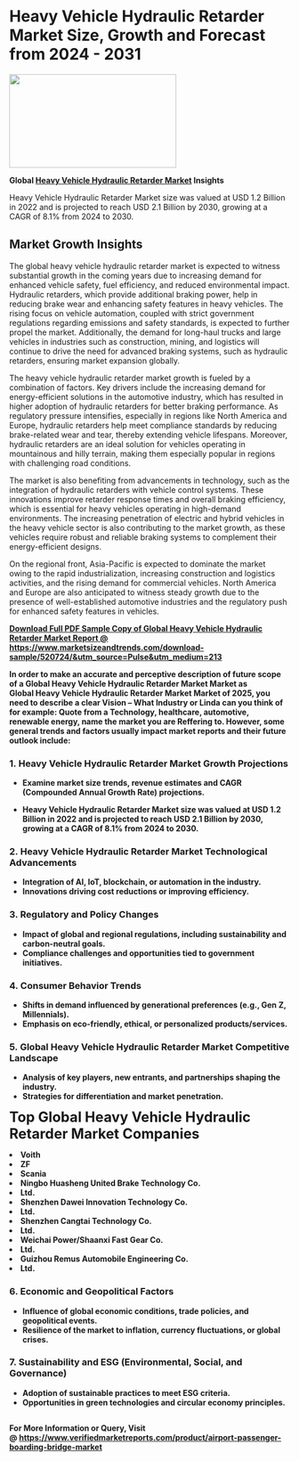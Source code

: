 <H1>Heavy Vehicle Hydraulic Retarder Market Size, Growth and Forecast from 2024 - 2031</H1><img class="aligncenter size-medium wp-image-584254" src="https://thirdeyenews.in/wp-content/uploads/2024/09/Global-Market-Research-300x168.jpeg" alt="" width="300" height="168" /><p><strong>Global&nbsp;<a href="https://www.marketsizeandtrends.com/download-sample/520724/&amp;utm_source=Pulse&amp;utm_medium=213">Heavy Vehicle Hydraulic Retarder Market</a> Insights</strong></p><p>Heavy Vehicle Hydraulic Retarder Market size was valued at USD 1.2 Billion in 2022 and is projected to reach USD 2.1 Billion by 2030, growing at a CAGR of 8.1% from 2024 to 2030.</p><p><h2>Market Growth Insights</h2> <p>The global heavy vehicle hydraulic retarder market is expected to witness substantial growth in the coming years due to increasing demand for enhanced vehicle safety, fuel efficiency, and reduced environmental impact. Hydraulic retarders, which provide additional braking power, help in reducing brake wear and enhancing safety features in heavy vehicles. The rising focus on vehicle automation, coupled with strict government regulations regarding emissions and safety standards, is expected to further propel the market. Additionally, the demand for long-haul trucks and large vehicles in industries such as construction, mining, and logistics will continue to drive the need for advanced braking systems, such as hydraulic retarders, ensuring market expansion globally.</p> <p><strong><a href="#"></a></strong></p> <p>The heavy vehicle hydraulic retarder market growth is fueled by a combination of factors. Key drivers include the increasing demand for energy-efficient solutions in the automotive industry, which has resulted in higher adoption of hydraulic retarders for better braking performance. As regulatory pressure intensifies, especially in regions like North America and Europe, hydraulic retarders help meet compliance standards by reducing brake-related wear and tear, thereby extending vehicle lifespans. Moreover, hydraulic retarders are an ideal solution for vehicles operating in mountainous and hilly terrain, making them especially popular in regions with challenging road conditions.</p> <p>The market is also benefiting from advancements in technology, such as the integration of hydraulic retarders with vehicle control systems. These innovations improve retarder response times and overall braking efficiency, which is essential for heavy vehicles operating in high-demand environments. The increasing penetration of electric and hybrid vehicles in the heavy vehicle sector is also contributing to the market growth, as these vehicles require robust and reliable braking systems to complement their energy-efficient designs.</p> <p>On the regional front, Asia-Pacific is expected to dominate the market owing to the rapid industrialization, increasing construction and logistics activities, and the rising demand for commercial vehicles. North America and Europe are also anticipated to witness steady growth due to the presence of well-established automotive industries and the regulatory push for enhanced safety features in vehicles.</p> <p><strong><a href="#"></p><p><span class=""><strong>Download Full PDF Sample Copy of Global Heavy Vehicle Hydraulic Retarder Market Report</strong> @ <a href="https://www.marketsizeandtrends.com/download-sample/520724/&amp;utm_source=Pulse&amp;utm_medium=213" target="_blank">https://www.marketsizeandtrends.com/download-sample/520724/&amp;utm_source=Pulse&amp;utm_medium=213</a></span></p><p>In order to make an accurate and perceptive description of future scope of a Global&nbsp;Heavy Vehicle Hydraulic Retarder Market Market as Global&nbsp;Heavy Vehicle Hydraulic Retarder Market Market of 2025, you need to describe a clear Vision &ndash; What Industry or Linda can you think of for example: Quote from a Technology, healthcare, automotive, renewable energy, name the market you are Reffering to. However, some general trends and factors usually impact market reports and their future outlook include:</p><h3>1.&nbsp;<strong>Heavy Vehicle Hydraulic Retarder Market Growth Projections</strong></h3><ul><li>Examine market size trends, revenue estimates and CAGR (Compounded Annual Growth Rate) projections.</li><li><p>Heavy Vehicle Hydraulic Retarder Market size was valued at USD 1.2 Billion in 2022 and is projected to reach USD 2.1 Billion by 2030, growing at a CAGR of 8.1% from 2024 to 2030.</p></li></ul><h3>2.&nbsp;<strong>Heavy Vehicle Hydraulic Retarder Market Technological Advancements</strong></h3><ul><li>Integration of AI, IoT, blockchain, or automation in the industry.</li><li>Innovations driving cost reductions or improving efficiency.</li></ul><h3>3.&nbsp;<strong>Regulatory and Policy Changes</strong></h3><ul><li>Impact of global and regional regulations, including sustainability and carbon-neutral goals.</li><li>Compliance challenges and opportunities tied to government initiatives.</li></ul><h3>4.&nbsp;<strong>Consumer Behavior Trends</strong></h3><ul><li>Shifts in demand influenced by generational preferences (e.g., Gen Z, Millennials).</li><li>Emphasis on eco-friendly, ethical, or personalized products/services.</li></ul><h3>5.&nbsp;<strong>Global Heavy Vehicle Hydraulic Retarder Market Competitive Landscape</strong></h3><ul><li>Analysis of key players, new entrants, and partnerships shaping the industry.</li><li>Strategies for differentiation and market penetration.</li></ul><p data-pm-slice="1 1 []"><span style="color: inherit; font-family: inherit; font-size: 25px;">Top Global Heavy Vehicle Hydraulic Retarder Market Companies</span></p><div class="" data-test-id=""><p><li>Voith</li><li> ZF</li><li> Scania</li><li> Ningbo Huasheng United Brake Technology Co.</li><li> Ltd.</li><li> Shenzhen Dawei Innovation Technology Co.</li><li> Ltd.</li><li> Shenzhen Cangtai Technology Co.</li><li> Ltd.</li><li> Weichai Power/Shaanxi Fast Gear Co.</li><li> Ltd.</li><li> Guizhou Remus Automobile Engineering Co.</li><li> Ltd.</li></p></div><h3>6.&nbsp;<strong>Economic and Geopolitical Factors</strong></h3><ul><li>Influence of global economic conditions, trade policies, and geopolitical events.</li><li>Resilience of the market to inflation, currency fluctuations, or global crises.</li></ul><h3>7.&nbsp;<strong>Sustainability and ESG (Environmental, Social, and Governance)</strong></h3><ul><li>Adoption of sustainable practices to meet ESG criteria.</li><li>Opportunities in green technologies and circular economy principles.</li></ul><h2><strong style="font-size: 14px;">For More Information or Query, Visit @&nbsp;</strong><a style="background-color: #ffffff; font-size: 14px;" href="https://www.marketsizeandtrends.com/report/heavy-vehicle-hydraulic-retarder-market/" target="_blank">https://www.verifiedmarketreports.com/product/airport-passenger-boarding-bridge-market</a></h2>
